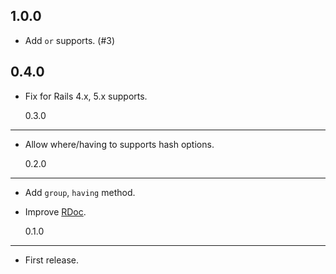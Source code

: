 ## 1.0.0

- Add `or` supports. (#3)
## 0.4.0

- Fix for Rails 4.x, 5.x supports.

  0.3.0

---

- Allow where/having to supports hash options.

  0.2.0

---

- Add `group`, `having` method.
- Improve [RDoc](https://rdoc.info/gems/sql-builder).

  0.1.0

---

- First release.
